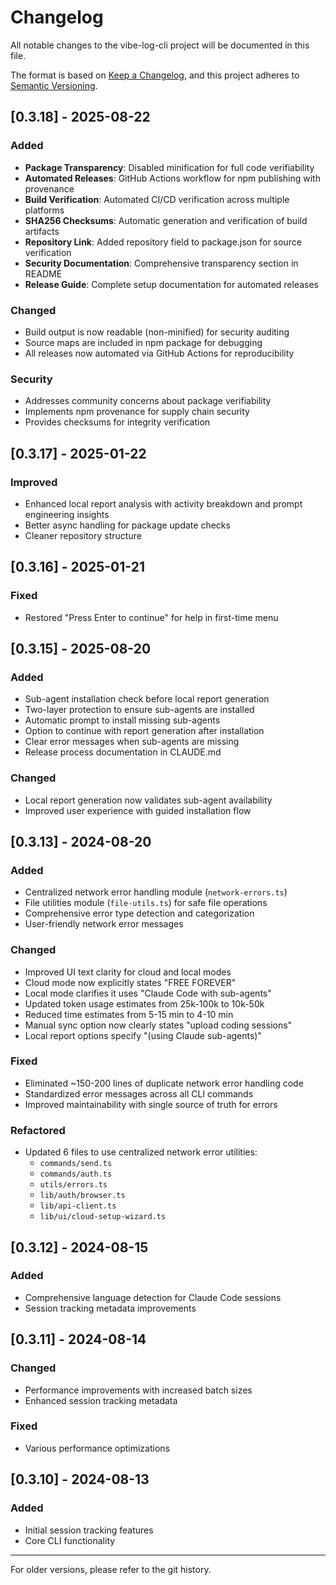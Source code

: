 # Changelog

All notable changes to the vibe-log-cli project will be documented in this file.

The format is based on [Keep a Changelog](https://keepachangelog.com/en/1.0.0/),
and this project adheres to [Semantic Versioning](https://semver.org/spec/v2.0.0.html).

## [0.3.18] - 2025-08-22

### Added
- **Package Transparency**: Disabled minification for full code verifiability
- **Automated Releases**: GitHub Actions workflow for npm publishing with provenance
- **Build Verification**: Automated CI/CD verification across multiple platforms
- **SHA256 Checksums**: Automatic generation and verification of build artifacts
- **Repository Link**: Added repository field to package.json for source verification
- **Security Documentation**: Comprehensive transparency section in README
- **Release Guide**: Complete setup documentation for automated releases

### Changed
- Build output is now readable (non-minified) for security auditing
- Source maps are included in npm package for debugging
- All releases now automated via GitHub Actions for reproducibility

### Security
- Addresses community concerns about package verifiability
- Implements npm provenance for supply chain security
- Provides checksums for integrity verification

## [0.3.17] - 2025-01-22

### Improved
- Enhanced local report analysis with activity breakdown and prompt engineering insights
- Better async handling for package update checks
- Cleaner repository structure

## [0.3.16] - 2025-01-21

### Fixed
- Restored "Press Enter to continue" for help in first-time menu

## [0.3.15] - 2025-08-20

### Added
- Sub-agent installation check before local report generation
- Two-layer protection to ensure sub-agents are installed
- Automatic prompt to install missing sub-agents
- Option to continue with report generation after installation
- Clear error messages when sub-agents are missing
- Release process documentation in CLAUDE.md

### Changed
- Local report generation now validates sub-agent availability
- Improved user experience with guided installation flow

## [0.3.13] - 2024-08-20

### Added
- Centralized network error handling module (`network-errors.ts`)
- File utilities module (`file-utils.ts`) for safe file operations
- Comprehensive error type detection and categorization
- User-friendly network error messages

### Changed  
- Improved UI text clarity for cloud and local modes
- Cloud mode now explicitly states "FREE FOREVER"
- Local mode clarifies it uses "Claude Code with sub-agents"
- Updated token usage estimates from 25k-100k to 10k-50k
- Reduced time estimates from 5-15 min to 4-10 min
- Manual sync option now clearly states "upload coding sessions"
- Local report options specify "(using Claude sub-agents)"

### Fixed
- Eliminated ~150-200 lines of duplicate network error handling code
- Standardized error messages across all CLI commands
- Improved maintainability with single source of truth for errors

### Refactored
- Updated 6 files to use centralized network error utilities:
  - `commands/send.ts`
  - `commands/auth.ts` 
  - `utils/errors.ts`
  - `lib/auth/browser.ts`
  - `lib/api-client.ts`
  - `lib/ui/cloud-setup-wizard.ts`

## [0.3.12] - 2024-08-15

### Added
- Comprehensive language detection for Claude Code sessions
- Session tracking metadata improvements

## [0.3.11] - 2024-08-14

### Changed
- Performance improvements with increased batch sizes
- Enhanced session tracking metadata

### Fixed
- Various performance optimizations

## [0.3.10] - 2024-08-13

### Added
- Initial session tracking features
- Core CLI functionality

---

For older versions, please refer to the git history.